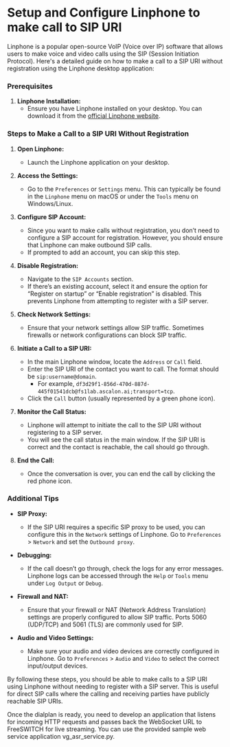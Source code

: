 # Setup and Configure Linphone to make call to SIP URI
Linphone is a popular open-source VoIP (Voice over IP) software that allows users to make voice and video calls using the SIP (Session Initiation Protocol). Here's a detailed guide on how to make a call to a SIP URI without registration using the Linphone desktop application:

### Prerequisites

1. **Linphone Installation:**
   - Ensure you have Linphone installed on your desktop. You can download it from the [official Linphone website](https://www.linphone.org/technical-corner/linphone/downloads).

### Steps to Make a Call to a SIP URI Without Registration

1. **Open Linphone:**
   - Launch the Linphone application on your desktop.

2. **Access the Settings:**
   - Go to the `Preferences` or `Settings` menu. This can typically be found in the `Linphone` menu on macOS or under the `Tools` menu on Windows/Linux.

3. **Configure SIP Account:**
   - Since you want to make calls without registration, you don’t need to configure a SIP account for registration. However, you should ensure that Linphone can make outbound SIP calls.
   - If prompted to add an account, you can skip this step.

4. **Disable Registration:**
   - Navigate to the `SIP Accounts` section.
   - If there’s an existing account, select it and ensure the option for “Register on startup” or “Enable registration” is disabled. This prevents Linphone from attempting to register with a SIP server.

5. **Check Network Settings:**
   - Ensure that your network settings allow SIP traffic. Sometimes firewalls or network configurations can block SIP traffic.

6. **Initiate a Call to a SIP URI:**
   - In the main Linphone window, locate the `Address` or `Call` field.
   - Enter the SIP URI of the contact you want to call. The format should be `sip:username@domain`.
     - For example, `df3d29f1-856d-470d-887d-445f01541dcb@fs1lab.ascalon.ai;transport=tcp`.
   - Click the `Call` button (usually represented by a green phone icon).

7. **Monitor the Call Status:**
   - Linphone will attempt to initiate the call to the SIP URI without registering to a SIP server.
   - You will see the call status in the main window. If the SIP URI is correct and the contact is reachable, the call should go through.

8. **End the Call:**
   - Once the conversation is over, you can end the call by clicking the red phone icon.

### Additional Tips

- **SIP Proxy:**
  - If the SIP URI requires a specific SIP proxy to be used, you can configure this in the `Network` settings of Linphone. Go to `Preferences` > `Network` and set the `Outbound proxy`.

- **Debugging:**
  - If the call doesn’t go through, check the logs for any error messages. Linphone logs can be accessed through the `Help` or `Tools` menu under `Log Output` or `Debug`.

- **Firewall and NAT:**
  - Ensure that your firewall or NAT (Network Address Translation) settings are properly configured to allow SIP traffic. Ports 5060 (UDP/TCP) and 5061 (TLS) are commonly used for SIP.

- **Audio and Video Settings:**
  - Make sure your audio and video devices are correctly configured in Linphone. Go to `Preferences` > `Audio` and `Video` to select the correct input/output devices.

By following these steps, you should be able to make calls to a SIP URI using Linphone without needing to register with a SIP server. This is useful for direct SIP calls where the calling and receiving parties have publicly reachable SIP URIs.

Once the dialplan is ready, you need to develop an application that listens for incoming HTTP requests and passes back the WebSocket URL to FreeSWITCH for live streaming. You can use the provided sample web service application vg_asr_service.py.

